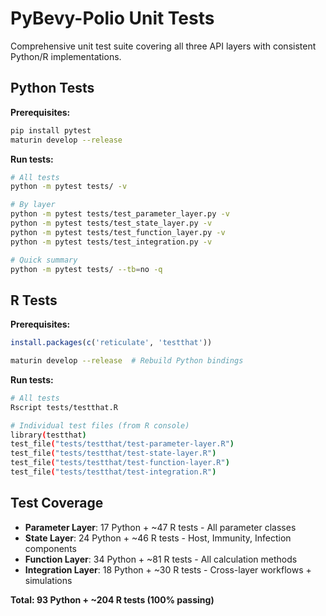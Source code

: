# PyBevy-Polio Unit Tests

Comprehensive unit test suite covering all three API layers with consistent Python/R implementations.

## Python Tests

**Prerequisites:**
```bash
pip install pytest
maturin develop --release
```

**Run tests:**
```bash
# All tests
python -m pytest tests/ -v

# By layer
python -m pytest tests/test_parameter_layer.py -v
python -m pytest tests/test_state_layer.py -v  
python -m pytest tests/test_function_layer.py -v
python -m pytest tests/test_integration.py -v

# Quick summary
python -m pytest tests/ --tb=no -q
```

## R Tests

**Prerequisites:**
```r
install.packages(c('reticulate', 'testthat'))
```
```bash
maturin develop --release  # Rebuild Python bindings
```

**Run tests:**
```bash
# All tests
Rscript tests/testthat.R

# Individual test files (from R console)
library(testthat)
test_file("tests/testthat/test-parameter-layer.R")
test_file("tests/testthat/test-state-layer.R")
test_file("tests/testthat/test-function-layer.R") 
test_file("tests/testthat/test-integration.R")
```

## Test Coverage

- **Parameter Layer**: 17 Python + ~47 R tests - All parameter classes
- **State Layer**: 24 Python + ~46 R tests - Host, Immunity, Infection components
- **Function Layer**: 34 Python + ~81 R tests - All calculation methods  
- **Integration Layer**: 18 Python + ~30 R tests - Cross-layer workflows + simulations

**Total: 93 Python + ~204 R tests (100% passing)**